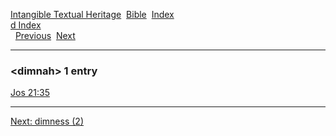 [Intangible Textual Heritage](../../index)  [Bible](../index) 
[Index](index)   
[d Index](_d_)  
  [Previous](c03151)  [Next](c03153) 

------------------------------------------------------------------------

### &lt;dimnah&gt; 1 entry

[Jos 21:35](../kjv/jos021.htm#035)  

------------------------------------------------------------------------

[Next: dimness (2)](c03153)
